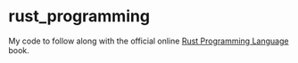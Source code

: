 # rust_programming

My code to follow along with the official online [Rust Programming Language](https://doc.rust-lang.org/nightly/book) book.
